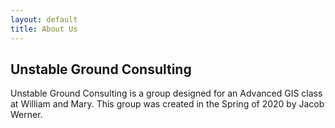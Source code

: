 ```yaml
---
layout: default
title: About Us
---
```

## Unstable Ground Consulting

Unstable Ground Consulting is a group designed for an Advanced GIS class at William and Mary. This group was created in the Spring of 2020 by Jacob Werner.
